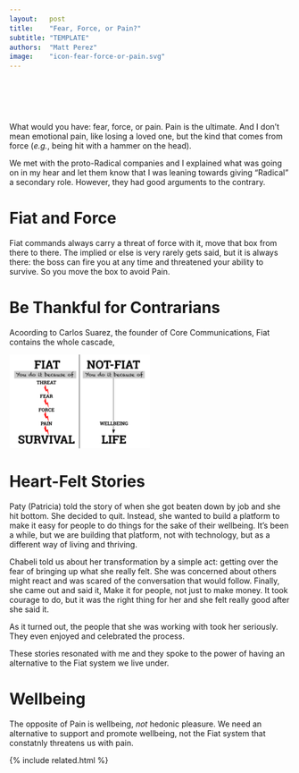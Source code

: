 ```yaml
---
layout:   post
title:    "Fear, Force, or Pain?"
subtitle: "TEMPLATE"
authors:  "Matt Perez"
image:    "icon-fear-force-or-pain.svg"
---
```


<div style="display:none;">
 <p>What would you have: fear, force, or pain. Pain is the ultimate. And I don&rsquo;t mean emotional pain, like losing a loved one, but the kind that comes from force.</p>
</div>

<h1>&nbsp;</h1>
 <p>What would you have: fear, force, or pain. <span class="_paradign">Pain</span> is the ultimate. And I don&rsquo;t mean emotional pain, like losing a loved one, but the kind that comes from force (<em>e.g.</em>, being hit with a hammer on the head).</p>
 <p>We met with the proto-<span class="_paradigm">Radical</span> companies and I explained what was going on in my hear and let them know that I was leaning towards giving &ldquo;<span class="_paradigm">Radical</span>&rdquo; a secondary role. However, they had good arguments to the contrary.</p>

<h1>Fiat and Force</h1>
 <p><span class="_paradigm">Fiat</span> commands always carry a threat of force with it, <span class="_quotespan">move that box from there to there</span>. The implied <span class="_quotespan">or else</span> is very rarely gets said, but it is always there: the boss can fire you at any time and threatened your ability to survive. So you move the box to avoid <span class="_paradign">Pain</span>.</p>

<h1>Be Thankful for Contrarians</h1>
 <p>Acoording to Carlos Suarez, the founder of Core Communications, <span class="_paradigm">Fiat</span> contains the whole cascade,</p>
  <div class="_center">
   <img
    src="/assets/img/pic-fiat-fear-force-or-pain.svg"
    alt="At the top of it all, we see the word <span class='_paradigm'>Fiat</spam>. Below it, we see the words 'threat of force.' Below and to the right, we see 'Threat of Pain.' Below and to the right, we see 'Fear (avoid Pain).' Below and to the right we see 'Force.' Bellow and to the right, we see 'Pain.' To the far right of that, we see 'Wellbeing.' There are arrows connecting these boxes. Finally, underneath all of it, we see 'Survivability.'"
    style="width:50%;">
  </div>

<h1>Heart-Felt Stories</h1>
 <p>Paty (Patricia) told the story of when she got beaten down by job and she hit bottom. She decided to quit. Instead, she wanted to build a platform to make it easy for people to do things for the sake of their wellbeing. It&rsquo;s been a while, but we are building that platform, not with technology, but as a different way of living and thriving.</p>
 <p>Chabeli told us about her transformation by a simple act: getting over the fear of bringing up what she really felt. She was concerned about others might react and was scared of the conversation that would follow. Finally, she came out and said it, <span class="_quotespan">Make it for people, not just to make money.</span> It took courage to do, but it was the right thing for her and she felt really good after she said it.</p>
 <p>As it turned out, the people that she was working with took her seriously. They even enjoyed and celebrated the process.</p>
 <p>These stories resonated with me and they spoke to the power of having an alternative to the <span class="_paradigm">Fiat</span> system we live under.</p>

<h1>Wellbeing</h1>
 <p>The opposite of <span class="_paradigm">Pain</span> is wellbeing, <em>not</em> hedonic pleasure. We need an alternative to support and promote wellbeing, not the <span class="_paradigm">Fiat</span> system that constatnly threatens us with pain.</p>

{% include related.html %}
